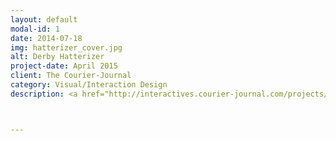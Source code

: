 ```yaml
---
layout: default
modal-id: 1
date: 2014-07-18
img: hatterizer_cover.jpg
alt: Derby Hatterizer
project-date: April 2015
client: The Courier-Journal
category: Visual/Interaction Design
description: <a href="http://interactives.courier-journal.com/projects/derby-hatterizer/" target="_blank">See the live project!</a></br><div class = "portfolio-desc"><h3>Concept Overview</h3><p>The Derby Hatterizer is a web app that maximizes the fashion frenzy in Louisville surrounding the Kentucky Derby. It allows users to take/upload their photos and digitally place a Kentucky Derby hat on their heads, or even design their own. The user can then share their final image on social media.</p><h3>Challenge</h3><p>Stakeholders at the Courier-Journal wanted to provide a unique Kentucky Derby-themed digital experience for their online subscribers. The goal was to generate social engagement by having users participate in using a digital product and sharing the result on social media.  We would measure success of the project based on unique visitors to the interactive project as well as generated social engagement (Facebook shares) from our younger online subscribers.</p><img src="../img/portfolio/hatterizer_persona.jpg" class="img-responsive img-centered" alt"Persona"><h3>Process</h3><h4>Brainstorm</h4><p>I co-lead brainstorming sessions with stakeholders to come up with ideas concerning what digital product we could deliver. The initial thought was that we could create a simple website that allowed the users to decorate cartoon-stylized horses. I quickly created a mockup of such a product but after some initial user testing (based on opinion of the concept alone), the result wasn’t as engaging as we initially thought. Polled potential users couldn’t see themselves spending time decorating a cartoon horse and sharing the images with their friends. Back to the drawing board.</p><img src="../img/portfolio/hatterizer_horse.jpg" class="img-responsive img-centered" alt"Original Horse Idea"><p>I then had the thought that, perhaps, if the interactive was a bit more user-centric, we could increase engagement and promote social interaction. Perhaps instead of designing and decorating horses, the user could upload a photo of themselves and design their own Kentucky Derby hat? We discussed the idea in another brainstorming session and the idea ended up running parallel to an idea of one of the primary stakeholders - and thus the Derby Hatterizer was born.</p><h4>Competitive Analysis</h4><p>I did a little bit of digging to see if anyone else had produced a similar product. I did this to see if there would be any overlap in the product that we were creating. I also wanted to see what was successful about similar projects and to see if I could learn from any pitfalls in the competitor’s project. In this case the Indy Star had previously produced a similar interactive featuring the Indiana Colt’s quarterback’s neck-beard, or, “Neard". Screen capture below:</p><img src="../img/portfolio/hatterizer_neard.jpg" class="img-responsive img-centered" alt"IndyStar Neard Interactive"><p>From this analysis I was able to see that once the user went through the process of uploading their photo and placing the beard on their face, in order to share their photo they were required to download the image to their local drive and the manually upload to Facebook. This was simply too bulky and added too many stress points on the user. I knew going forward in the design of our interactive the process of taking/uploading the image and sharing to social media had to be more streamlined.</p><h4>Sketch/Task Flow</h4><p>Coming out of the brainstorm sessions we knew we wanted to have a mobile and desktop experience, so I created a series of sketches to get a feel for the layout and overall UX of the interactive.</p><p>Since the stakeholders decided that they wanted to focus on the desktop version of the interactive and then complete the mobile version after the desktop was completed, I decided that I would design the desktop version for a screen size of 1024x768. This ensured that if time didn't allow for the mobile version we would at least be able to have the interactive viewed on tablet as well as desktop.</p><img src="../img/portfolio/hatterizer_sketch.jpg" class="img-responsive img-centered" alt"Hatterizer Sketches"><img src="../img/portfolio/hatterizer_taskflow.jpg" class="img-responsive img-centered" alt"Hatterizer Task Flow"></p><h4>Hi-Fi Mock up</h4><p>I created high-fidelity mockups at several key interaction points. Our developer then started coding the interactive based on our discussions of usability, the low fidelity wireframes and these higher fidelity mockups. I would have preferred that we create lower fidelity prototypes and completed task analysis usability testing, however, time constraints did not allow it.</p><img src="../img/portfolio/hatterizer_hi-fi_mockups.jpg" class="img-responsive img-centered" alt"Hatterizer Hi-Fi"><p>I also created a high fidelity interactive mockup using inVision so the Courier-Journal advertising department could show potential sponsors.</p><p> <a href="http://invis.io/HB33BJ6UY" target="_blank"> See the interactive mockup.</a></p><h4>Usability Testing</h4><p>After the high fidelity prototype was completed (basically a Beta version of the project), I was then able to complete a few unmoderated usability tests.</p><h4>Revisions and Launch</h4><p>I presented the stakeholders with some of the findings from the usability testing and proposed alterations to the digital product. I then took the key insights from the usability testing and implemented some changes within the product. Notably I clarified some of the iconography and made a few adjustments to how the user manipulated the hat objects. Once the major revisions were made to stakeholders’ acceptance we launched the product.</p><p>Due to time constraints and other projects that the Courier-Journal wanted to launch for the Kentucky Derby coverage, the stakeholders opted to forego the mobile version.</p><h3>Results</h3><p>The product received over 1500 unique views to the page. There were numerous submissions to the CJ curated gallery, and many Facebook shares. Overall a successful project&#59; however, I regret not pushing the for a mobile-first development of this project. Many users approached me about the product and mentioned that they were trying to use the product from their phone and mentioned difficulties using the interactive from their mobile device. Going forward I will both be thinking of, and encouraging a mobile-first implementation on our digital products.</p></div>



---
```

